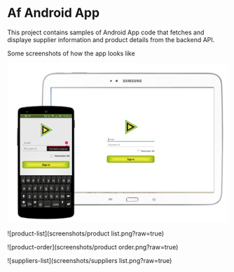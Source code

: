 # Af Android App

This project contains samples of Android App code that fetches and displaye supplier information and product details from the backend API.

Some screenshots of how the app looks like

![login](screenshots/login.PNG?raw=true)

![product-list](screenshots/product list.png?raw=true)

![product-order](screenshots/product order.png?raw=true)

![suppliers-list](screenshots/suppliers list.png?raw=true)
